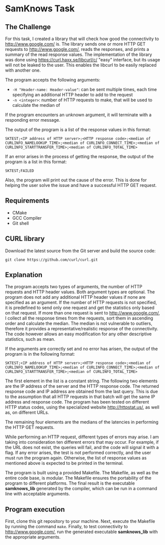 # SamKnows Task

## The Challenge
For this task, I created a library that will check how good the connectivity to http://www.google.com/ is. 
The library sends one or more HTTP GET requests to http://www.google.com/, reads the responses, and prints a summary of the read response values.  The implementation of the library was done using https://curl.haxx.se/libcurl/c/ "easy" interface, but its usage will not be leaked to the user. This enables the libcurl to be easily replaced with another one.


The program accepts the following arguments:
* `-H "Header-name: Header-value"`: can be sent multiple times, each time specifying an additional HTTP header to add to the request
* `-n <integer>`: number of HTTP requests to make, that will be used to calculate the median of

If the program encounters an unknown argument, it will terminate with a responding error message. 


The output of the program is a list of the response values in this format:

    SKTEST;<IP address of HTTP server>;<HTTP response code>;<median of CURLINFO_NAMELOOKUP_TIME>;<median of CURLINFO_CONNECT_TIME>;<median of CURLINFO_STARTTRANSFER_TIME>;<median of CURLINFO_TOTAL_TIME>
    
If an error arises in the process of getting the response, the output of the program is a list in this format:

    SKTEST;FAILED
    
Also, the program will print out the cause of the error. This is done for helping the user solve the issue and have a successful HTTP GET request.

## Requirements 

* CMake
* GCC Compiler
* Git shell

## CURL library

Download the latest source from the Git server and build the source code:

    git clone https://github.com/curl/curl.git
    
    
## Explanation
The program accepts two types of arguments, the number of HTTP requests and HTTP header values.
Both argument types are optional. The program does not add any additional HTTP header values if none are specified as an argument. 
If the number of HTTP requests is not specified, it is predefined to send only one request and get the statistics only based on that request. If more than one request is sent to http://www.google.com/, I collect all the response times from the requests, sort them in ascending order and calculate the median. The median is not vulnerable to outliers, therefore it provides a representative/realistic response of the connectivity. The code however allows an easy modification for any other descriptive statistics, such as mean.

If the arguments are correctly set and no error has arisen, the output of the program is in the following format:

    SKTEST;<IP address of HTTP server>;<HTTP response code>;<median of CURLINFO_NAMELOOKUP_TIME>;<median of CURLINFO_CONNECT_TIME>;<median of CURLINFO_STARTTRANSFER_TIME>;<median of CURLINFO_TOTAL_TIME>

The first element in the list is a constant string. The following two elements are the IP address of the server and the HTTP response code.  The returned response code and IP address are obtained from the last query. This is due to the assumption that all HTTP requests in that batch will get the same IP address and response code. The program has been tested on different HTTP status codes, using the specialized website http://httpstat.us/, as well as, on different URLs. 


The remaining four elements are the medians of the latencies in performing the HTTP GET requests. 


While performing an HTTP request, different types of errors may arise. I am taking into consideration ten different errors that may occur. For example, if the URL does not exist, the queries will fail, and the code will signal it with a flag. If any error arises, the test is not performed correctly, and the user must run the program again. Otherwise, the list of response values as mentioned above is expected to be printed in the terminal. 


The program is built using a provided Makefile. The Makefile, as well as the entire code base, is modular. The Makefile ensures the portability of the program to different platforms. The final result is the executable **samknows_lib** generated by the compiler, which can be run in a command line with acceptable arguments.  

## Program execution

First, clone this git repository to your machine.  Next, execute the Makefile by running the command `make`.  Finally, to test connectivity to http://www.google.com/, run the generated executable **samknows_lib** with the appropriate arguments.
